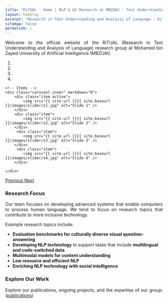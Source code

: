 ```yaml
---
title: "RiTUAL - Home | NLP & AI Research at MBZUAI - Text Understanding & Analysis"
layout: homelay
excerpt: "Research in Text Understanding and Analysis of Language - RiTUAL is a leading NLP and AI research group at Mohamed Bin Zayed University of Artificial Intelligences (MBZUAL), focusing on text understanding, multilingual NLP, and low-resource NLP."
sitemap: false
permalink: /
---
```


<div style="text-align: justify;">
Welcome to the official website of the RiTUAL (Research in Text Understanding and Analysis of Language) research group at Mohamed bin Zayed University of Artificial Intelligence (MBZUAI). 
</div>

<style>
#carousel img {
    width: 100%;
    height: 350px; /* Set the desired height */
    object-fit: cover; /* This will ensure the images cover the entire area while maintaining aspect ratio */
}
</style>

<div markdown="0" id="carousel" class="carousel slide" data-ride="carousel" data-interval="4000" data-pause="hover" >
    <!-- Menu -->
    <ol class="carousel-indicators">
        <li data-target="#carousel" data-slide-to="0" class="active"></li>
        <li data-target="#carousel" data-slide-to="1"></li>
        <li data-target="#carousel" data-slide-to="2"></li>
        <li data-target="#carousel" data-slide-to="3"></li>
        <!-- <li data-target="#carousel" data-slide-to="4"></li> -->
    </ol>

    <!-- Items -->
    <div class="carousel-inner" markdown="0">
        <div class="item active">
            <img src="{{ site.url }}{{ site.baseurl }}/images/slider/s1.jpg" alt="Slide 1" />
        </div>
        <div class="item">
            <img src="{{ site.url }}{{ site.baseurl }}/images/slider/s2.jpg" alt="Slide 2" />
        </div>    
         <div class="item">
            <img src="{{ site.url }}{{ site.baseurl }}/images/slider/s3.jpg" alt="Slide 3" />
        </div>    
         <div class="item">
            <img src="{{ site.url }}{{ site.baseurl }}/images/slider/s4.jpg" alt="Slide 4" />
        </div> 
        
    </div>
  <a class="left carousel-control" href="#carousel" role="button" data-slide="prev">
    <span class="glyphicon glyphicon-chevron-left" aria-hidden="true"></span>
    <span class="sr-only">Previous</span>
  </a>
  <a class="right carousel-control" href="#carousel" role="button" data-slide="next">
    <span class="glyphicon glyphicon-chevron-right" aria-hidden="true"></span>
    <span class="sr-only">Next</span>
  </a>
</div>

<h3 class="navy">Research Focus</h3>

<div style="text-align: justify;">
Our team focuses on developing advanced systems that enable computers to process human language. We tend to focus on research topics that contribute to more inclusive technology.
</div>

Example research topics include:

* <strong class="strong_nobold">Evaluation benchmarks for culturally diverse visual question-answering</strong>
* <strong class="strong_nobold">Developing NLP technology</strong> to support tasks that include <strong class="strong_nobold">multilingual and code-switched data</strong>
* <strong class="strong_nobold">Multimodal models for content understanding</strong>
* <strong class="strong_nobold">Low resource and efficient NLP</strong>
* <strong class="strong_nobold">Enriching NLP technology with social intelligence</strong> 


<h3>Explore Our Work</h3>

<div style="text-align: justify;">
Explore our publications, ongoing projects, and the expertise of our group: (<a href="{{ site.url }}{{ site.baseurl }}/publications">publications</a>)
</div>

